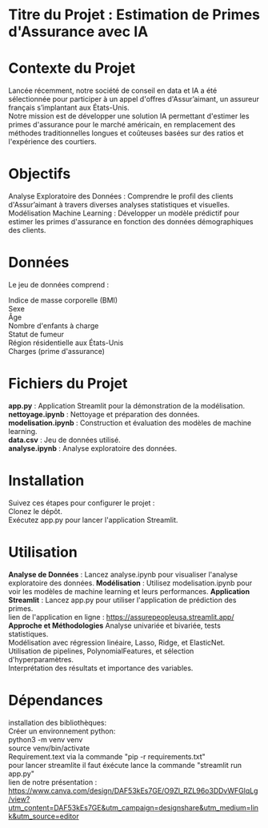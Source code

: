# Titre du Projet : Estimation de Primes d'Assurance avec IA
# Contexte du Projet
Lancée récemment, notre société de conseil en data et IA a été sélectionnée pour participer à un appel d'offres d'Assur’aimant, un assureur français s’implantant aux États-Unis.<br> Notre mission est de développer une solution IA permettant d'estimer les primes d'assurance pour le marché américain, en remplacement des méthodes traditionnelles longues et coûteuses basées sur des ratios et l'expérience des courtiers.

# Objectifs
Analyse Exploratoire des Données : Comprendre le profil des clients d'Assur’aimant à travers diverses analyses statistiques et visuelles.<br>
Modélisation Machine Learning : Développer un modèle prédictif pour estimer les primes d'assurance en fonction des données démographiques des clients.<br>

# Données
Le jeu de données comprend :<br>

Indice de masse corporelle (BMI)<br>
Sexe<br>
Âge<br>
Nombre d'enfants à charge<br>
Statut de fumeur<br>
Région résidentielle aux États-Unis<br>
Charges (prime d'assurance)<br>

# Fichiers du Projet
**app.py** : Application Streamlit pour la démonstration de la modélisation. <br>
**nettoyage.ipynb** : Nettoyage et préparation des données.<br>
**modelisation.ipynb** : Construction et évaluation des modèles de machine learning.<br>
**data.csv** : Jeu de données utilisé.<br>
**analyse.ipynb** : Analyse exploratoire des données.

# Installation
Suivez ces étapes pour configurer le projet :<br>
Clonez le dépôt.<br>
Exécutez app.py pour lancer l'application Streamlit.<br>

# Utilisation
**Analyse de Données** :
Lancez analyse.ipynb pour visualiser l'analyse exploratoire des données.
**Modélisation** :
Utilisez modelisation.ipynb pour voir les modèles de machine learning et leurs performances.
**Application Streamlit** : 
Lancez app.py pour utiliser l'application de prédiction des primes.<br>
lien de l'application en ligne : https://assurepeopleusa.streamlit.app/<br>
**Approche et Méthodologies**
Analyse univariée et bivariée, tests statistiques.<br>
Modélisation avec régression linéaire, Lasso, Ridge, et ElasticNet.<br>
Utilisation de pipelines, PolynomialFeatures, et sélection d'hyperparamètres.<br>
Interprétation des résultats et importance des variables.<br>


# Dépendances
installation des bibliothèques:<br>
Créer un environnement python:<br>
python3 -m venv venv<br>
source venv/bin/activate<br>
Requirement.text via la commande "pip -r requirements.txt"<br>
pour lancer streamlite il faut éxécute lance la commande "streamlit run app.py"<br>
lien de notre présentation : https://www.canva.com/design/DAF53kEs7GE/O9Zl_RZL96o3DDvWFGlqLg/view?utm_content=DAF53kEs7GE&utm_campaign=designshare&utm_medium=link&utm_source=editor


